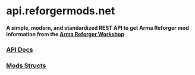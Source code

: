 # api.reforgermods.net
<h4 class="fw-light">A simple, modern, and standardized REST API to get Arma Reforger mod information from the <a target="_blank" href="https://reforger.armaplatform.com/workshop">Arma Reforger Workshop</a></h4>

<div class="row row-cols-1 row-cols-lg-3 align-items-stretch g-4 py-3 pt-4">
  <div class="col">
    <a href="?page=documentation/api" class="link-underline-opacity-0 link-underline">
      <div class="card card-cover h-100 overflow-hidden rounded-4 bg-primary border-primary docs-link-primary">
        <div class="d-flex flex-column h-100 p-4 text-shadow-1 text">
          <h3 class="fw-bolder"><i class="bi bi-file-earmark-medical-fill" style="font-size:27px"></i> API Docs</h3>
        </div>
      </div>
    </a>
  </div>
  <div class="col">
    <a href="?page=getting-started/Installation" class="link-underline-opacity-0 link-underline">
      <div class="card card-cover h-100 overflow-hidden rounded-4 bg-dark-subtle docs-link">
        <div class="d-flex flex-column h-100 p-4 text-shadow-1">
          <h3 class="fw-bold"><i class="bi bi-puzzle-fill" style="font-size:27px"></i> Mods Structs</h3>
        </div>
      </div>
    </a>
  </div>
  <!-- <div class="col">
    <a href="?page=getting-started/Frequently-asked-questions" class="link-underline-opacity-0 link-underline">
      <div class="card card-cover h-auto overflow-hidden rounded-4 bg-dark-subtle docs-link">
        <div class="d-flex flex-column h-100 p-4 text-shadow-1">
          <h3 class="fw-bold"><i class="bi bi-question-diamond-fill" style="font-size:27px"></i> FAQs</h3>
        </div>
      </div>
    </a>
  </div> -->
</div>

